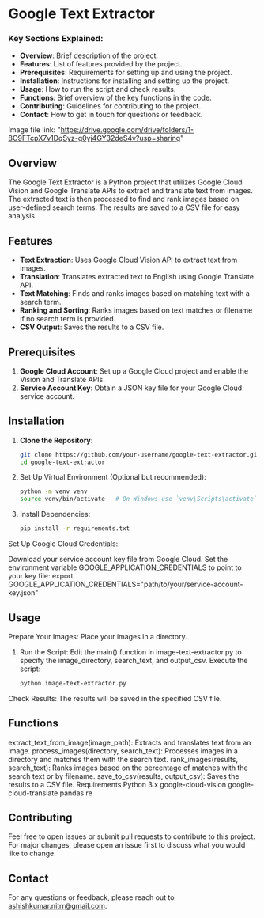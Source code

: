 # Google Text Extractor

### Key Sections Explained:
- **Overview**: Brief description of the project.
- **Features**: List of features provided by the project.
- **Prerequisites**: Requirements for setting up and using the project.
- **Installation**: Instructions for installing and setting up the project.
- **Usage**: How to run the script and check results.
- **Functions**: Brief overview of the key functions in the code.
- **Contributing**: Guidelines for contributing to the project.
- **Contact**: How to get in touch for questions or feedback.

Image file link: "https://drive.google.com/drive/folders/1-8O9FTcpX7v1DqSyz-g0yj4GY32deS4v?usp=sharing"

## Overview

The Google Text Extractor is a Python project that utilizes Google Cloud Vision and Google Translate APIs to extract and translate text from images. The extracted text is then processed to find and rank images based on user-defined search terms. The results are saved to a CSV file for easy analysis.

## Features

- **Text Extraction**: Uses Google Cloud Vision API to extract text from images.
- **Translation**: Translates extracted text to English using Google Translate API.
- **Text Matching**: Finds and ranks images based on matching text with a search term.
- **Ranking and Sorting**: Ranks images based on text matches or filename if no search term is provided.
- **CSV Output**: Saves the results to a CSV file.

## Prerequisites

1. **Google Cloud Account**: Set up a Google Cloud project and enable the Vision and Translate APIs.
2. **Service Account Key**: Obtain a JSON key file for your Google Cloud service account.

## Installation

1. **Clone the Repository**:
   ```bash
   git clone https://github.com/your-username/google-text-extractor.git
   cd google-text-extractor
2. Set Up Virtual Environment (Optional but recommended):
   ```bash
   python -m venv venv
   source venv/bin/activate   # On Windows use `venv\Scripts\activate`

3. Install Dependencies:
   ```bash
   pip install -r requirements.txt

Set Up Google Cloud Credentials:

Download your service account key file from Google Cloud.
Set the environment variable GOOGLE_APPLICATION_CREDENTIALS to point to your key file:
export GOOGLE_APPLICATION_CREDENTIALS="path/to/your/service-account-key.json"

## Usage
Prepare Your Images: Place your images in a directory.

1. Run the Script:
Edit the main() function in image-text-extractor.py to specify the image_directory, search_text, and output_csv.
Execute the script:
   ```bash
   python image-text-extractor.py

Check Results: The results will be saved in the specified CSV file.

## Functions
extract_text_from_image(image_path): Extracts and translates text from an image.
process_images(directory, search_text): Processes images in a directory and matches them with the search text.
rank_images(results, search_text): Ranks images based on the percentage of matches with the search text or by filename.
save_to_csv(results, output_csv): Saves the results to a CSV file.
Requirements
Python 3.x
google-cloud-vision
google-cloud-translate
pandas
re

## Contributing
Feel free to open issues or submit pull requests to contribute to this project. For major changes, please open an issue first to discuss what you would like to change.

## Contact
For any questions or feedback, please reach out to ashishkumar.nitrr@gmail.com.


